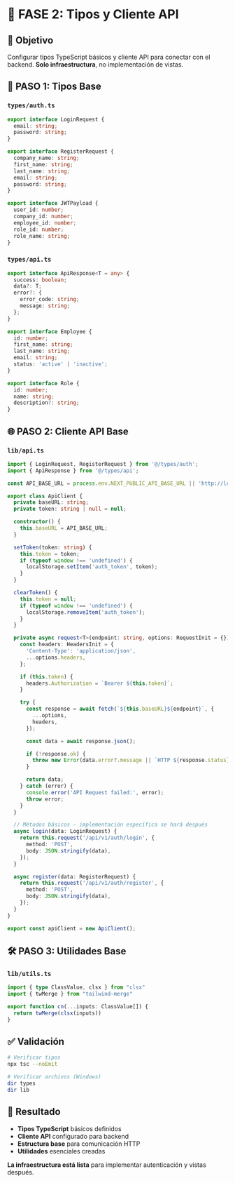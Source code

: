 # 🔗 FASE 2: Tipos y Cliente API

## 🎯 Objetivo
Configurar tipos TypeScript básicos y cliente API para conectar con el backend. **Solo infraestructura**, no implementación de vistas.

## 📝 PASO 1: Tipos Base

### `types/auth.ts`
```typescript
export interface LoginRequest {
  email: string;
  password: string;
}

export interface RegisterRequest {
  company_name: string;
  first_name: string;
  last_name: string;
  email: string;
  password: string;
}

export interface JWTPayload {
  user_id: number;
  company_id: number;
  employee_id: number;
  role_id: number;
  role_name: string;
}
```

### `types/api.ts`
```typescript
export interface ApiResponse<T = any> {
  success: boolean;
  data?: T;
  error?: {
    error_code: string;
    message: string;
  };
}

export interface Employee {
  id: number;
  first_name: string;
  last_name: string;
  email: string;
  status: 'active' | 'inactive';
}

export interface Role {
  id: number;
  name: string;
  description?: string;
}
```

## 🌐 PASO 2: Cliente API Base

### `lib/api.ts`
```typescript
import { LoginRequest, RegisterRequest } from '@/types/auth';
import { ApiResponse } from '@/types/api';

const API_BASE_URL = process.env.NEXT_PUBLIC_API_BASE_URL || 'http://localhost:3001';

export class ApiClient {
  private baseURL: string;
  private token: string | null = null;

  constructor() {
    this.baseURL = API_BASE_URL;
  }

  setToken(token: string) {
    this.token = token;
    if (typeof window !== 'undefined') {
      localStorage.setItem('auth_token', token);
    }
  }

  clearToken() {
    this.token = null;
    if (typeof window !== 'undefined') {
      localStorage.removeItem('auth_token');
    }
  }

  private async request<T>(endpoint: string, options: RequestInit = {}): Promise<ApiResponse<T>> {
    const headers: HeadersInit = {
      'Content-Type': 'application/json',
      ...options.headers,
    };

    if (this.token) {
      headers.Authorization = `Bearer ${this.token}`;
    }

    try {
      const response = await fetch(`${this.baseURL}${endpoint}`, {
        ...options,
        headers,
      });

      const data = await response.json();

      if (!response.ok) {
        throw new Error(data.error?.message || `HTTP ${response.status}: ${response.statusText}`);
      }

      return data;
    } catch (error) {
      console.error('API Request failed:', error);
      throw error;
    }
  }

  // Métodos básicos - implementación específica se hará después
  async login(data: LoginRequest) {
    return this.request('/api/v1/auth/login', {
      method: 'POST',
      body: JSON.stringify(data),
    });
  }

  async register(data: RegisterRequest) {
    return this.request('/api/v1/auth/register', {
      method: 'POST',
      body: JSON.stringify(data),
    });
  }
}

export const apiClient = new ApiClient();
```

## 🛠️ PASO 3: Utilidades Base

### `lib/utils.ts`
```typescript
import { type ClassValue, clsx } from "clsx"
import { twMerge } from "tailwind-merge"

export function cn(...inputs: ClassValue[]) {
  return twMerge(clsx(inputs))
}
```

## ✅ Validación

```bash
# Verificar tipos
npx tsc --noEmit

# Verificar archivos (Windows)
dir types
dir lib
```

## 🎯 Resultado

- **Tipos TypeScript** básicos definidos
- **Cliente API** configurado para backend
- **Estructura base** para comunicación HTTP
- **Utilidades** esenciales creadas

**La infraestructura está lista** para implementar autenticación y vistas después.

